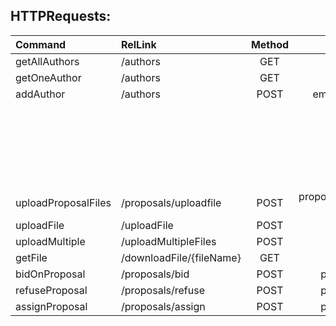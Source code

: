 ## HTTPRequests:
|Command        |RelLink                      |Method |Params                 |Body           |Description  |
|:---           |:---                         |:---:  |:---:                  |:---:          |:---:        |
|getAllAuthors  |/authors                     |GET    ||                      |               |             |
|getOneAuthor   |/authors                    |GET    |id or email|                    |               |             |
|addAuthor      |/authors                     |POST   |email,password,company |               |             |
| | | | | | |
| | | | | | Similarly with reviewers & proposals except filenames|
| | | | | | |
|uploadProposalFiles|/proposals/uploadfile    |POST   |proposalID,whichfile("abstract" or "paper"),file | | |
|uploadFile     |/uploadFile                  |POST   |file                   |               |             |
|uploadMultiple |/uploadMultipleFiles         |POST   |files                  |               |             |
|getFile        |/downloadFile/{fileName}     |GET    |                       |               |             |
|bidOnProposal  |/proposals/bid |POST |proposalID,reviewerID | | |
|refuseProposal  |/proposals/refuse |POST |proposalID,reviewerID | | |
|assignProposal  |/proposals/assign |POST |proposalID,reviewerID | | |